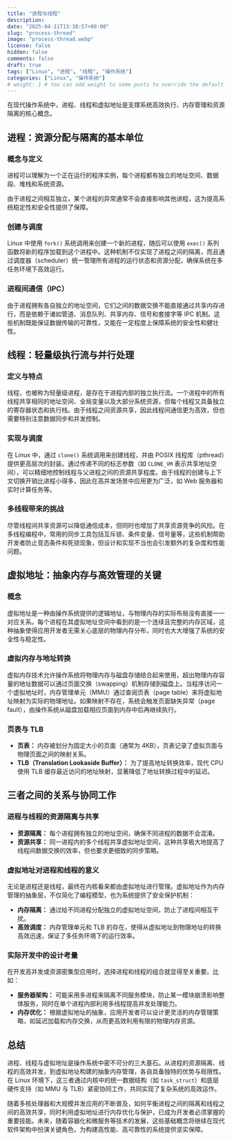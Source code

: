 ```yaml
---
title: "进程与线程"
description:
date: "2025-04-11T13:38:57+08:00"
slug: "process-thread"
image: "process-thread.webp"
license: false
hidden: false
comments: false
draft: true
tags: ["Linux", "进程", "线程", "操作系统"]
categories: ["Linux", "操作系统"]
# weight: 1 # You can add weight to some posts to override the default sorting (date descending)
---
```

在现代操作系统中，进程、线程和虚拟地址是支撑系统高效执行、内存管理和资源隔离的核心概念。

## 进程：资源分配与隔离的基本单位

### 概念与定义

进程可以理解为一个正在运行的程序实例，每个进程都有独立的地址空间、数据段、堆栈和系统资源。

由于进程之间相互独立，某个进程的异常通常不会直接影响其他进程，这为提高系统稳定性和安全性提供了保障。

### 创建与调度

Linux 中使用 `fork()` 系统调用来创建一个新的进程，随后可以使用 `exec()` 系列函数将新的程序加载到这个进程中。这种机制不仅实现了进程之间的隔离，而且通过调度器（scheduler）统一管理所有进程的运行状态和资源分配，确保系统在多任务环境下高效运行。

### 进程间通信（IPC）

由于进程拥有各自独立的地址空间，它们之间的数据交换不能直接通过共享内存进行，而是依赖于诸如管道、消息队列、共享内存、信号和套接字等 IPC 机制。这些机制既能保证数据传输的可靠性，又能在一定程度上保障系统的安全性和健壮性。

## 线程：轻量级执行流与并行处理

### 定义与特点

线程，也被称为轻量级进程，是存在于进程内部的独立执行流。一个进程中的所有线程共享相同的地址空间、全局变量以及大部分系统资源，但每个线程又具备独立的寄存器状态和执行栈。由于线程之间资源共享，因此线程间通信更为高效，但也需要特别注意数据同步和并发控制。

### 实现与调度

在 Linux 中，通过 `clone()` 系统调用来创建线程，并由 POSIX 线程库（pthread）提供更高层次的封装。通过传递不同的标志参数（如 `CLONE_VM` 表示共享地址空间），可以精细地控制线程与父进程之间的资源共享程度。由于线程的创建与上下文切换开销比进程小得多，因此在高并发场景中应用更为广泛，如 Web 服务器和实时计算任务等。

### 多线程带来的挑战

尽管线程间共享资源可以降低通信成本，但同时也增加了共享资源竞争的风险。在多线程编程中，常用的同步工具包括互斥锁、条件变量、信号量等，这些机制帮助开发者防止竞态条件和死锁现象，但设计和实现不当也会引发额外的复杂度和性能问题。

## 虚拟地址：抽象内存与高效管理的关键

### 概念

虚拟地址是一种由操作系统提供的逻辑地址，与物理内存的实际布局没有直接一一对应关系。每个进程在其虚拟地址空间中看到的是一个连续且完整的内存区域，这种抽象使得应用开发者无需关心底层的物理内存分布，同时也大大增强了系统的安全性与稳定性。

### 虚拟内存与地址转换

虚拟内存技术允许操作系统将物理内存与磁盘存储结合起来使用，超出物理内存容量的地址数据可以通过页面交换（swapping）机制存储到磁盘上。当程序访问一个虚拟地址时，内存管理单元（MMU）通过查阅页表（page table）来将虚拟地址映射为实际的物理地址。如果映射不存在，系统会触发页面缺失异常（page fault），由操作系统从磁盘加载相应页面到内存中后再继续执行。

### 页表与 TLB

- **页表：** 内存被划分为固定大小的页面（通常为 4KB），页表记录了虚拟页面与物理页面之间的映射关系。
- **TLB（Translation Lookaside Buffer）：** 为了提高地址转换效率，现代 CPU 使用 TLB 缓存最近访问的地址映射，显著降低了地址转换过程中的延迟。

## 三者之间的关系与协同工作

### 进程与线程的资源隔离与共享

- **资源隔离：** 每个进程拥有独立的地址空间，确保不同进程的数据不会混淆。
- **资源共享：** 同一进程内的多个线程共享虚拟地址空间，这种共享极大地提高了线程间数据交换的效率，但也要求更细致的同步策略。

### 虚拟地址对进程和线程的意义

无论是进程还是线程，最终在内核看来都由虚拟地址进行管理。虚拟地址作为内存管理的抽象层，不仅简化了编程模型，也为系统提供了安全保护机制：

- **内存隔离：** 通过给不同进程分配独立的虚拟地址空间，防止了进程间相互干扰。
- **高效调度：** 内存管理单元和 TLB 的存在，使得从虚拟地址到物理地址的转换高效迅速，保证了多任务环境下的运行效率。

### 实际开发中的设计考量

在开发高并发或资源密集型应用时，选择进程和线程的组合就显得至关重要。比如：

- **服务器架构：** 可能采用多进程来隔离不同服务模块，防止某一模块崩溃影响整体服务，同时在单个进程内部利用多线程提高并发处理能力。
- **内存优化：** 根据虚拟地址的抽象，应用开发者可以设计更灵活的内存管理策略，如延迟加载和内存交换，从而更高效利用有限的物理内存资源。

## 总结

进程、线程与虚拟地址是操作系统中密不可分的三大基石。从进程的资源隔离、线程的高效并发，到虚拟地址构建的抽象内存管理，各自具备独特的优势与局限性。在 Linux 环境下，这三者通过内核中的统一数据结构（如 `task_struct`）和底层硬件支持（如 MMU 与 TLB）紧密协同工作，共同实现了复杂系统的高效运作。

随着多核处理器和大规模并发应用的不断普及，如何平衡进程之间的隔离和线程之间的高效共享，同时利用虚拟地址进行内存优化与保护，已成为开发者必须掌握的重要技能。未来，随着容器化和微服务等技术的发展，这些基础概念将继续在现代软件架构中扮演关键角色，为构建高性能、高可靠性的系统提供坚实保障。
